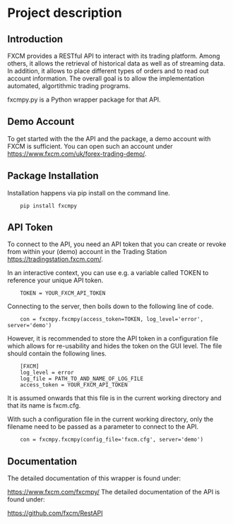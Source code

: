 # Project description

## Introduction
FXCM provides a RESTful API to interact with its trading platform. Among others, it allows the retrieval of historical data as well as of streaming data. In addition, it allows to place different types of orders and to read out account information. The overall goal is to allow the implementation automated, algortithmic trading programs.

fxcmpy.py is a Python wrapper package for that API.

## Demo Account
To get started with the the API and the package, a demo account with FXCM is sufficient. You can open such an account under https://www.fxcm.com/uk/forex-trading-demo/.

## Package Installation
Installation happens via pip install on the command line.

		pip install fxcmpy

## API Token
To connect to the API, you need an API token that you can create or revoke from within your (demo) account in the Trading Station https://tradingstation.fxcm.com/.

In an interactive context, you can use e.g. a variable called TOKEN to reference your unique API token.

		TOKEN = YOUR_FXCM_API_TOKEN
Connecting to the server, then boils down to the following line of code.

		con = fxcmpy.fxcmpy(access_token=TOKEN, log_level='error', server='demo')
However, it is recommended to store the API token in a configuration file which allows for re-usability and hides the token on the GUI level. The file should contain the following lines.

		[FXCM]
		log_level = error
		log_file = PATH_TO_AND_NAME_OF_LOG_FILE
		access_token = YOUR_FXCM_API_TOKEN
It is assumed onwards that this file is in the current working directory and that its name is fxcm.cfg.

With such a configuration file in the current working directory, only the filename need to be passed as a parameter to connect to the API.

		con = fxcmpy.fxcmpy(config_file='fxcm.cfg', server='demo')
## Documentation
The detailed documentation of this wrapper is found under:

https://www.fxcm.com/fxcmpy/
The detailed documentation of the API is found under:

https://github.com/fxcm/RestAPI
